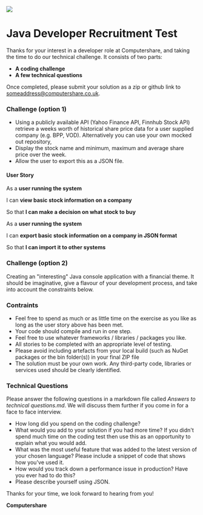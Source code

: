 
![](https://www.marketbeat.com/logos/computershare-limited-logo.jpg)
# Java Developer Recruitment Test
Thanks for your interest in a developer role at Computershare, and taking the time to do our technical challenge. It consists of two parts:

- **A coding challenge**
- **A few technical questions**

Once completed, please submit your solution as a zip or github link to someaddress@computershare.co.uk.

### Challenge (option 1)
- Using a publicly available API (Yahoo Finance API, Finnhub Stock API) retrieve a weeks worth of historical share price data for a user supplied company (e.g. BPP, VOD). Alternatively you can use your own mocked out repository, 
- Display the stock name and minimum, maximum and average share price over the week.
- Allow the user to export this as a JSON file.

#### User Story 
As a **user running the system**

I can **view basic stock information on a company**

So that **I can make a decision on what stock to buy**

As a **user running the system**

I can **export basic stock information on a company in JSON format**

So that **I can import it to other systems**

### Challenge (option 2)
Creating an "interesting" Java console application with a financial theme. It should be imaginative, give a flavour of your development process, and take into account the constraints below.

### Contraints

- Feel free to spend as much or as little time on the exercise as you like as long as the user story above has been met.
- Your code should compile and run in one step.
- Feel free to use whatever frameworks / libraries / packages you like.
- All stories to be completed with an appropriate level of testing.
- Please avoid including artefacts from your local build (such as NuGet packages or the bin folder(s)) in your final ZIP file
- The solution must be your own work. Any third-party code, libraries or services used should be clearly identified.

### Technical Questions

Please answer the following questions in a markdown file called *Answers to technical questions.md*. We will discuss them further if you come in for a face to face interview.

- How long did you spend on the coding challenge?
- What would you add to your solution if you had more time? If you didn't spend much time on the coding test then use this as an opportunity to explain what you would add.
- What was the most useful feature that was added to the latest version of your chosen language? Please include a snippet of code that shows how you've used it.
- How would you track down a performance issue in production? Have you ever had to do this?
- Please describe yourself using JSON.

Thanks for your time, we look forward to hearing from you!

**Computershare**
